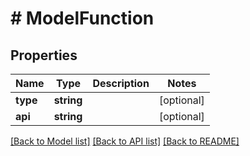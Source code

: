 # # ModelFunction

## Properties

Name | Type | Description | Notes
------------ | ------------- | ------------- | -------------
**type** | **string** |  | [optional]
**api** | **string** |  | [optional]

[[Back to Model list]](../../README.md#models) [[Back to API list]](../../README.md#endpoints) [[Back to README]](../../README.md)
